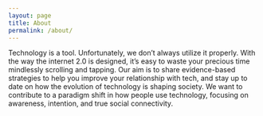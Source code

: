 ```yaml
---
layout: page
title: About
permalink: /about/
---
```


Technology is a tool. Unfortunately, we don’t always utilize it properly. With the way the internet 2.0 is designed, it’s easy to waste your precious time mindlessly scrolling and tapping. Our aim is to share evidence-based strategies to help you improve your relationship with tech, and stay up to date on how the evolution of technology is shaping society. We want to contribute to a paradigm shift in how people use technology, focusing on awareness, intention, and true social connectivity. 